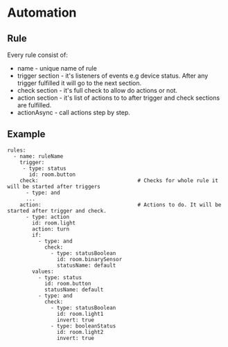 # Automation

## Rule

Every rule consist of:

* name - unique name of rule
* trigger section - it's listeners of events e.g device status. After any trigger fulfilled it will go to
  the next section.
* check section - it's full check to allow do actions or not.
* action section - it's list of actions to to after trigger and check sections are fulfilled.
* actionAsync - call actions step by step.


## Example

    rules:
      - name: ruleName
        trigger:
         - type: status
           id: room.button
        check:                                # Checks for whole rule it will be started after triggers
          - type: and
          ...
        action:                               # Actions to do. It will be started after trigger and check.
          - type: action
            id: room.light
            action: turn
            if:
              - type: and
                check:
                  - type: statusBoolean
                    id: room.binarySensor
                    statusName: default
            values:
              - type: status
                id: room.button
                statusName: default
              - type: and
                check:
                  - type: statusBoolean
                    id: room.light1
                    invert: true
                  - type: booleanStatus
                    id: room.light2
                    invert: true
